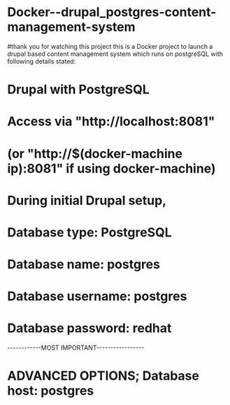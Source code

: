 # Docker--drupal_postgres-content-management-system
#thank you for watching this project 
this is a Docker project to launch a drupal based content management system which runs on postgreSQL with following details stated:

# Drupal with PostgreSQL
#
# Access via "http://localhost:8081"
#   (or "http://$(docker-machine ip):8081" if using docker-machine)
#
# During initial Drupal setup,
# Database type: PostgreSQL
# Database name: postgres
# Database username: postgres
# Database password: redhat
------------MOST IMPORTANT-----------------
# ADVANCED OPTIONS; Database host: postgres
